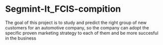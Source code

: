# Segmint-It_FCIS-compition
The goal of this project is to study and predict the right group of new customers for an automotive company, so the company can adopt the specific proven marketing strategy to each of them and be more succesful in the business
